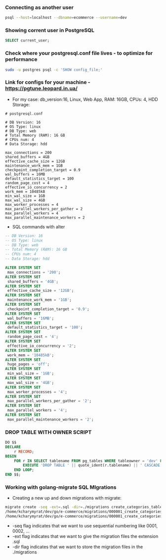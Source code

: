 ### Connecting as another user
```bash
psql --host=localhost --dbname=ecommerce --username=dev
```


### Showing corrent user in PostgreSQL
```sql
SELECT current_user;
```


### Check where your postgresql.conf file lives - to optimize for performance 
```bash
sudo -u postgres psql -c 'SHOW config_file;'
```

### Link for configs for your machine - https://pgtune.leopard.in.ua/
- For my case: db_version:16, Linux, Web App, RAM: 16GB, CPUs: 4, HDD Storage:
```text
# postgresql.conf

# DB Version: 16
# OS Type: linux
# DB Type: web
# Total Memory (RAM): 16 GB
# CPUs num: 4
# Data Storage: hdd

max_connections = 200 
shared_buffers = 4GB
effective_cache_size = 12GB
maintenance_work_mem = 1GB
checkpoint_completion_target = 0.9
wal_buffers = 16MB
default_statistics_target = 100
random_page_cost = 4
effective_io_concurrency = 2
work_mem = 10485kB
min_wal_size = 1GB
max_wal_size = 4GB
max_worker_processes = 4
max_parallel_workers_per_gather = 2
max_parallel_workers = 4
max_parallel_maintenance_workers = 2
```

- SQL commands with alter
```sql
-- DB Version: 16
-- OS Type: linux
-- DB Type: web
-- Total Memory (RAM): 16 GB
-- CPUs num: 4
-- Data Storage: hdd

ALTER SYSTEM SET
 max_connections = '200';
ALTER SYSTEM SET
 shared_buffers = '4GB';
ALTER SYSTEM SET
 effective_cache_size = '12GB';
ALTER SYSTEM SET
 maintenance_work_mem = '1GB';
ALTER SYSTEM SET
 checkpoint_completion_target = '0.9';
ALTER SYSTEM SET
 wal_buffers = '16MB';
ALTER SYSTEM SET
 default_statistics_target = '100';
ALTER SYSTEM SET
 random_page_cost = '4';
ALTER SYSTEM SET
 effective_io_concurrency = '2';
ALTER SYSTEM SET
 work_mem = '10485kB';
ALTER SYSTEM SET
 huge_pages = 'off';
ALTER SYSTEM SET
 min_wal_size = '1GB';
ALTER SYSTEM SET
 max_wal_size = '4GB';
ALTER SYSTEM SET
 max_worker_processes = '4';
ALTER SYSTEM SET
 max_parallel_workers_per_gather = '2';
ALTER SYSTEM SET
 max_parallel_workers = '4';
ALTER SYSTEM SET
 max_parallel_maintenance_workers = '2';
```

### DROP TABLE WITH OWNER SCRIPT
```sql
DO $$
DECLARE
    r RECORD;
BEGIN
    FOR r IN SELECT tablename FROM pg_tables WHERE tableowner = 'dev' LOOP
        EXECUTE 'DROP TABLE ' || quote_ident(r.tablename) || ' CASCADE';
    END LOOP;
END $$;
```



### Working with golang-migrate SQL MIgrations
- Creating a new up and down migrations with migrate:

```bash
migrate create -seq -ext=.sql -dir=./migrations create_categories_table
/home/kcharymyrat/dev/go/e-commerce/migrations/000001_create_categories_table.up.sql
/home/kcharymyrat/dev/go/e-commerce/migrations/000001_create_categories_table.down.sql
```
- -seq flag indicates that we want to use sequential numbering like 0001, 0002, ...
- -ext flag indicates that we want to give the migration files the extension .sql
- -dir flag indicates that we want to store the migration files in the ./migrations